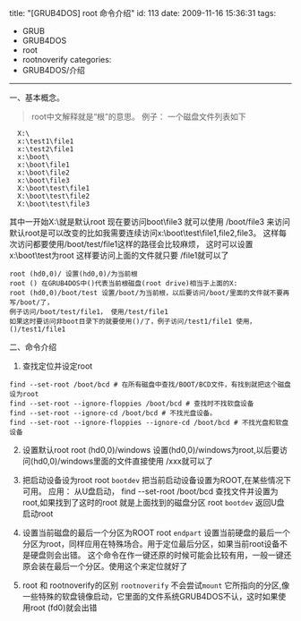 title: "[GRUB4DOS] root 命令介绍"
id: 113
date: 2009-11-16 15:36:31
tags: 
- GRUB
- GRUB4DOS
- root
- rootnoverify
categories: 
- GRUB4DOS/介绍
---


一、基本概念。
>  root中文解释就是“根”的意思。
  例子：
  一个磁盘文件列表如下
  ```
    X:\
    x:\test1\file1
    x:\test2\file1
    x:\boot\
    x:\boot\file1
    x:\boot\file2
    x:\boot\file3
    X:\boot\test\file1
    X:\boot\test\file2
    X:\boot\test\file3
  ```
  其中一开始X:\就是默认root
  现在要访问boot\file3 就可以使用 /boot/file3 来访问
  默认root是可以改变的比如我需要连续访问x:\boot\test\file1,file2,file3。
  这样每次访问都要使用/boot/test/file1这样的路径会比较麻烦，
  这时可以设置x:\boot\test为root 这样要访问上面的文件就只要 /file1就可以了

    root (hd0,0)/ 设置(hd0,0)/为当前根
    root () 在GRUB4DOS中()代表当前根磁盘(root drive)相当于上面的X:
    root (hd0,0)/boot/test 设置/boot/为当前根，以后要访问/boot/里面的文件就不要再写/boot/了，
    例子访问/boot/test/file1， 使用/test/file1
    如果这时要访问非boot目录下的就要使用()/了，例子访问/test1/file1 使用，()/test1/file1
 

二、命令介绍
 1. 查找定位并设定root

  ```
 find --set-root /boot/bcd # 在所有磁盘中查找/BOOT/BCD文件，有找到就把这个磁盘设为root
 find --set-root --ignore-floppies /boot/bcd # 查找时不找软盘设备
 find --set-root --ignore-cd /boot/bcd # 不找光盘设备。
 find --set-root --ignore-floppies --ignore-cd /boot/bcd # 不找光盘和软盘设备
  ```
 2. 设置默认root
    root (hd0,0)/windows 设置(hd0,0)/windows为root,以后要访问(hd0,0)/windows里面的文件直接使用 /xxx就可以了

 3. 把启动设备设为root
  root `bootdev`  把当前启动设备设置为ROOT,在某些情况下可用。
  应用：
  从U盘启动，
  find --set-root /boot/bcd 查找文件并设置为root,如果找到了这时的root 就是上面找到的磁盘分区
  root `bootdev` 返回U盘启动root

 4. 设置当前磁盘的最后一个分区为ROOT
   root `endpart` 设置当前硬盘的最后一个分区为root，同样应用在特殊场合。用于定位最后分区，如果当前root设备不是硬盘则会出错。
   这个命令在作一键还原的时候可能会比较有用，一般一键还原会装在最后一个分区。使用这个来定位就好了

 5. root 和 rootnoverify的区别
   `rootnoverify` 不会尝试`mount` 它所指向的分区,像一些特殊的软盘镜像启动，它里面的文件系统GRUB4DOS不认，这时如果使用root (fd0)就会出错